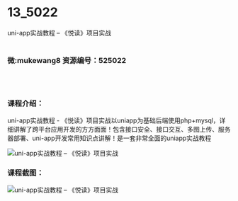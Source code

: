 # 13_5022
uni-app实战教程 – 《悦读》项目实战
<br/></br>
<h3>微:mukewang8 资源编号：525022</h3>
<br/></br>
<h3>课程介绍：</h3>
<p><a title="查看与 uni-app 相关的文章" target="_blank">uni-app</a>实战教程 - 《悦读》项目实战以uniapp为基础后端使用php+mysql，详细讲解了跨平台应用开发的方方面面！包含接口安全、接口交互、多图上传、服务器部署、uni-app开发常用知识点讲解！是一套非常全面的uniapp实战教程</p>
<p><img src="https://www.ko996.com/wp-content/uploads/img/2019/06/2-4-300x145.png" alt="uni-app实战教程 – 《悦读》项目实战"></p>
<h3>课程截图：</h3>
<p><img src="https://www.ko996.com/wp-content/uploads/img/2019/06/1-10.png" alt="uni-app实战教程 – 《悦读》项目实战"></p>
<p>&nbsp;</p>
